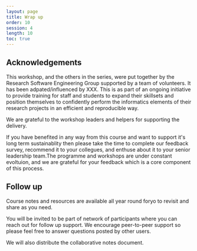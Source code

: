 ```yaml
---
layout: page
title: Wrap up
order: 10
session: 4
length: 10
toc: true
---
```


## Acknowledgements

This workshop, and the others in the series, were put together by the Research Software Engineering Group supported by a team of volunteers. It has been adpated/influenced by XXX. This is as part of an ongoing initiative to provide training for staff and students to expand their skillsets and position themselves to confidently perform the informatics elements of their research projects in an efficient and reproducible way. 

We are grateful to the workshop leaders and helpers for supporting the delivery.

If you have benefited in any way from this course and want to support it's long term sustainablity then please take the time to complete our feedback survey, recommend it to your collegues, and enthuse about it to your senior leadership team.The programme and workshops are under constant evoltuion, and we are grateful for your feedback which is a core component of this process. 

## Follow up

Course notes and resources are available all year round foryo to revisit and share as you need. 

You will be invited to be part of network of participants where you can reach out for follow up support. We encourage peer-to-peer support so please feel free to answer questions posted by other users. 

We will also distribute the collaborative notes document. 
